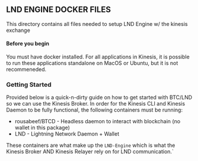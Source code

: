 ## LND ENGINE DOCKER FILES

This directory contains all files needed to setup LND Engine w/ the kinesis exchange

#### Before you begin

You must have docker installed. For all applications in Kinesis, it is possible to run these applications standalone
on MacOS or Ubuntu, but it is not recommeneded.

### Getting Started

Provided below is a quick-n-dirty guide on how to get started with BTC/LND so we can use the Kinesis Broker. In order for the Kinesis CLI and Kinesis Daemon to be fully functional, the following containers must be running:

- rousabeef/BTCD - Headless daemon to interact with blockchain (no wallet in this package)
- LND - Lightning Network Daemon + Wallet

These containers are what make up the `LND-Engine` which is what the Kinesis Broker AND Kinesis Relayer rely on for LND communication.`
